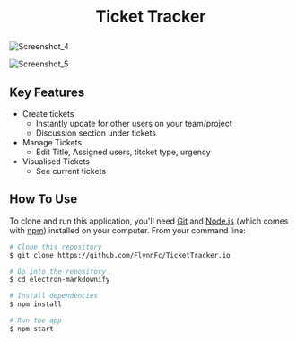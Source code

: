
<h1 align="center">

  Ticket Tracker
  <br>
</h1>


![Screenshot_4](https://user-images.githubusercontent.com/88561679/206227817-4d85a0f1-8a26-4130-966f-9173e7ad98c4.png)

![Screenshot_5](https://user-images.githubusercontent.com/88561679/206227947-0245ac1b-b7ff-4bbf-bd64-71e8fb502c05.png)

## Key Features

* Create tickets
  - Instantly update for other users on your team/project
  - Discussion section under tickets
* Manage Tickets
  - Edit Title, Assigned users, titcket type, urgency
* Visualised Tickets
  - See current tickets
  

## How To Use

To clone and run this application, you'll need [Git](https://git-scm.com) and [Node.js](https://nodejs.org/en/download/) (which comes with [npm](http://npmjs.com)) installed on your computer. From your command line:

```bash
# Clone this repository
$ git clone https://github.com/FlynnFc/TicketTracker.io

# Go into the repository
$ cd electron-markdownify

# Install dependencies
$ npm install

# Run the app
$ npm start
```




